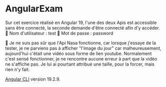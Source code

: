 # AngularExam
Sur cet exercice réalisé en Angular 19, l'une des deux Apis est accessible sans être connecté, 
la seconde demande d'être connecté afin d'y accéder.
🔑 Nom d'utilisateur : test
🔑 Mot de passe : password

💭 Je ne suis pas sûr que l'Api Nasa fonctionne, car lorsque j'essaye de la tester, je ne parviens pas 
à afficher "l'image du jour" car malheureusement, aujourd'hui c'était une vidéo sous forme de lien youtube.
Normalement c'est sensé fonctionner, je ne rencontre aucune erreur à part que la vidéo ne s'affiche pas.
Je lui ai pourtant attribué une taille, pour la forcer, mais rien n'y fait.

[Angular CLI](https://github.com/angular/angular-cli) version 19.2.9.
